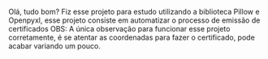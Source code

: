 Olá, tudo bom? Fiz esse projeto para estudo utilizando a biblioteca Pillow e Openpyxl, esse projeto consiste em automatizar o processo de emissão de certificados
OBS: A única observação para funcionar esse projeto corretamente, é se atentar as coordenadas para fazer o certificado, pode acabar variando um pouco.
